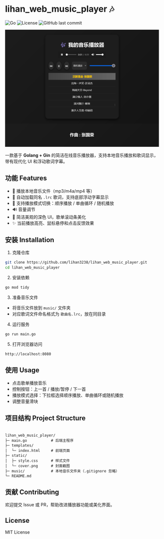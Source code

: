 
# lihan_web_music_player 🎶

![Go](https://img.shields.io/badge/Go-1.20-blue.svg) ![License](https://img.shields.io/badge/License-MIT-green.svg) ![GitHub last commit](https://img.shields.io/github/last-commit/lihan3238/lihan_web_music_player)

![cover](static/cover.png)

一款基于 **Golang + Gin** 的简洁在线音乐播放器，支持本地音乐播放和歌词显示，带有现代化 UI 和浮动歌词字幕。

## 功能 Features

- 🎵 播放本地音乐文件（mp3/m4a/mp4 等）
- 📝 自动加载同名 `.lrc` 歌词，支持底部浮动字幕显示
- 🔁 支持播放模式切换：顺序播放 / 单曲循环 / 随机播放
- 🔊 音量调节
- 🎨 简洁美观的深色 UI，歌单滚动条美化
- ✨ 当前播放高亮、鼠标悬停和点击反馈效果

## 安装 Installation

1. 克隆仓库
```bash
git clone https://github.com/lihan3238/lihan_web_music_player.git
cd lihan_web_music_player
```

2. 安装依赖

```bash
go mod tidy
```

3. 准备音乐文件

* 将音乐文件放到 `music/` 文件夹
* 对应歌词文件命名格式为 `歌曲名.lrc`，放在同目录

4. 运行服务

```bash
go run main.go
```

5. 打开浏览器访问

```
http://localhost:8080
```

## 使用 Usage

* 点击歌单播放音乐
* 控制按钮：上一首 / 播放/暂停 / 下一首
* 播放模式选择：下拉框选择顺序播放、单曲循环或随机播放
* 调整音量滑块

## 项目结构 Project Structure

```

lihan_web_music_player/
├─ main.go           # 后端主程序
├─ templates/
│  └─ index.html     # 前端页面
├─ static/
│  ├─ style.css      # 样式文件
│  └─ cover.png      # 封面截图
├─ music/            # 本地音乐文件夹（.gitignore 忽略）
└─ README.md
```

## 贡献 Contributing

欢迎提交 Issue 或 PR，帮助改进播放器功能或美化界面。

## License

MIT License



